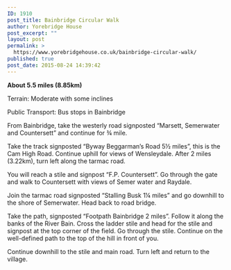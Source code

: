 ```yaml
---
ID: 1910
post_title: Bainbridge Circular Walk
author: Yorebridge House
post_excerpt: ""
layout: post
permalink: >
  https://www.yorebridgehouse.co.uk/bainbridge-circular-walk/
published: true
post_date: 2015-08-24 14:39:42
---
```

<strong>About 5.5 miles (8.85km)</strong>

Terrain: Moderate with some inclines

Public Transport: Bus stops in Bainbridge

From Bainbridge, take the westerly road signposted “Marsett, Semerwater and Countersett” and continue for ¾ mile.

Take the track signposted “Byway Beggarman’s Road 5½ miles”, this is the Cam High Road. Continue  uphill for views of Wensleydale.  After 2 miles (3.22km), turn left along the tarmac road.

You will reach a stile and signpost “F.P. Countersett”. Go through the gate and walk to Countersett with views of Semer water and Raydale.

Join the tarmac road signposted “Stalling Busk 1¼ miles” and go downhill to the shore of Semerwater. Head back to road bridge.

Take the path, signposted “Footpath Bainbridge 2 miles”. Follow it along the banks of the River Bain. Cross the ladder stile and head for the stile and signpost at the top corner of the field. Go through the stile. Continue on the well-defined path to the top of the hill in front of you.

Continue downhill to the stile and main road. Turn left and return to the village.